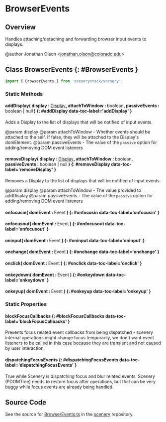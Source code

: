 # BrowserEvents

## Overview

Handles attaching/detaching and forwarding browser input events to displays.

@author Jonathan Olson &lt;jonathan.olson@colorado.edu&gt;

## Class BrowserEvents {: #BrowserEvents }


```js
import { BrowserEvents } from 'scenerystack/scenery';
```
### Static Methods

#### addDisplay( display : <span style="font-weight: 400;">[Display](../scenery/Display.md)</span>, attachToWindow : <span style="font-weight: 400;"><span style="color: hsla(calc(var(--md-hue) + 180deg),80%,40%,1);">boolean</span></span>, passiveEvents : <span style="font-weight: 400;"><span style="color: hsla(calc(var(--md-hue) + 180deg),80%,40%,1);">boolean</span> | <span style="color: hsla(calc(var(--md-hue) + 180deg),80%,40%,1);">null</span></span> ) {: #addDisplay data-toc-label='addDisplay' }

Adds a Display to the list of displays that will be notified of input events.

@param display
@param attachToWindow - Whether events should be attached to the self. If false, they will be
                                  attached to the Display's domElement.
@param passiveEvents - The value of the `passive` option for adding/removing DOM event listeners

#### removeDisplay( display : <span style="font-weight: 400;">[Display](../scenery/Display.md)</span>, attachToWindow : <span style="font-weight: 400;"><span style="color: hsla(calc(var(--md-hue) + 180deg),80%,40%,1);">boolean</span></span>, passiveEvents : <span style="font-weight: 400;"><span style="color: hsla(calc(var(--md-hue) + 180deg),80%,40%,1);">boolean</span> | <span style="color: hsla(calc(var(--md-hue) + 180deg),80%,40%,1);">null</span></span> ) {: #removeDisplay data-toc-label='removeDisplay' }

Removes a Display to the list of displays that will be notified of input events.

@param display
@param attachToWindow - The value provided to addDisplay
@param passiveEvents - The value of the `passive` option for adding/removing DOM event listeners

#### onfocusin( domEvent : <span style="font-weight: 400;">Event</span> ) {: #onfocusin data-toc-label='onfocusin' }

#### onfocusout( domEvent : <span style="font-weight: 400;">Event</span> ) {: #onfocusout data-toc-label='onfocusout' }

#### oninput( domEvent : <span style="font-weight: 400;">Event</span> ) {: #oninput data-toc-label='oninput' }

#### onchange( domEvent : <span style="font-weight: 400;">Event</span> ) {: #onchange data-toc-label='onchange' }

#### onclick( domEvent : <span style="font-weight: 400;">Event</span> ) {: #onclick data-toc-label='onclick' }

#### onkeydown( domEvent : <span style="font-weight: 400;">Event</span> ) {: #onkeydown data-toc-label='onkeydown' }

#### onkeyup( domEvent : <span style="font-weight: 400;">Event</span> ) {: #onkeyup data-toc-label='onkeyup' }

### Static Properties

#### blockFocusCallbacks {: #blockFocusCallbacks data-toc-label='blockFocusCallbacks' }

Prevents focus related event callbacks from being dispatched - scenery internal operations might change
focus temporarily, we don't want event listeners to be called in this case because they are transient and not
caused by user interaction.

#### dispatchingFocusEvents {: #dispatchingFocusEvents data-toc-label='dispatchingFocusEvents' }

True while Scenery is dispatching focus and blur related events. Scenery (PDOMTree) needs to restore focus
after operations, but that can be very buggy while focus events are already being handled.



## Source Code

See the source for [BrowserEvents.ts](https://github.com/phetsims/scenery/blob/main/js/input/BrowserEvents.ts) in the [scenery](https://github.com/phetsims/scenery) repository.
